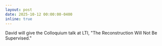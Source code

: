 ```yaml
---
layout: post
date: 2025-10-12 00:00:00-0400
inline: true
---
```


David will give the Colloquium talk at LTI, "The Reconstruction Will Not Be Supervised."
